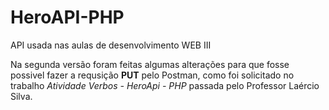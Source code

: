 # HeroAPI-PHP

API usada nas aulas de desenvolvimento WEB III

Na segunda versão foram feitas algumas alterações para que fosse possivel fazer a requsição **PUT** pelo Postman, como foi solicitado no trabalho _Atividade Verbos - HeroApi - PHP_ passada pelo Professor Laércio Silva.
